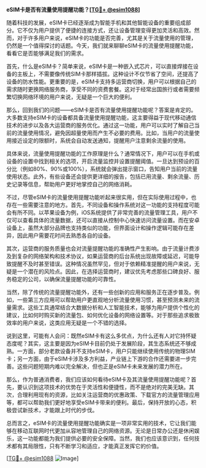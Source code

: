 **eSIM卡是否有流量使用提醒功能？[[TG💪+ @esim1088](https://t.me/s/esim1088)]**

随着科技的发展，eSIM卡已经逐渐成为智能手机和其他智能设备的重要组成部分。它不仅为用户提供了便捷的连接方式，还让设备管理变得更加灵活和高效。然而，对于许多用户来说，eSIM卡的功能是否完善，尤其是关于流量使用的管理，仍然是一个值得探讨的话题。今天，我们就来聊聊eSIM卡的流量使用提醒功能，看看它是否能够满足我们的需求。

首先，什么是eSIM卡？简单来说，eSIM卡是一种嵌入式芯片，可以直接焊接在设备的主板上，不需要像传统SIM卡那样插拔。这种设计不仅节省了空间，还提高了设备的防水性能。更重要的是，eSIM卡支持多运营商切换，用户可以根据自己的需求随时更换网络服务商，享受不同的资费套餐。这对于经常出国旅行或者需要频繁切换网络环境的用户来说，无疑是一个巨大的便利。

那么，回到我们的问题——eSIM卡是否有流量使用提醒功能呢？答案是肯定的。大多数支持eSIM卡的设备都具备流量使用提醒功能，这主要得益于现代移动通信技术的进步以及各大运营商的服务优化。通过这一功能，用户可以实时了解自己当前的流量使用情况，避免因超量使用而产生不必要的费用。比如，当用户的流量使用接近设定的限额时，系统会自动发送通知，提醒用户注意剩余流量的使用。

具体来说，流量使用提醒功能的工作原理是什么？通常情况下，用户可以在手机或设备的设置中找到相关的选项，开启流量监控并设置提醒阈值。一旦达到预设的百分比（例如80%、90%或100%），系统就会弹出提示窗口，告知用户当前的流量使用状态。此外，有些设备还会提供更详细的报告，包括已用流量、剩余流量、历史记录等信息，帮助用户更好地掌控自己的网络消耗。

不过，尽管eSIM卡的流量使用提醒功能听起来很实用，但在实际使用过程中，也存在一些需要注意的地方。首先，不同设备和操作系统对这一功能的支持程度可能会有所不同。以苹果设备为例，iOS系统提供了非常完善的流量管理工具，用户不仅可以查看具体的流量数据，还可以直接从控制中心快速访问流量设置。而在安卓设备上，虽然大部分品牌也支持类似的功能，但界面设计和操作逻辑可能存在差异，因此用户需要花时间去熟悉各自的设备。

其次，运营商的服务质量也会对流量提醒功能的准确性产生影响。由于流量计费涉及到复杂的网络架构和技术协议，如果运营商的后台系统出现故障或延迟，可能导致提醒不及时甚至错误。这种情况虽然罕见，但对于依赖精准提醒的用户来说，无疑是一个潜在的风险点。因此，在选择运营商时，建议优先考虑那些口碑良好、服务稳定的公司，以确保流量提醒功能的可靠性。

当然，除了传统的流量提醒功能外，还有一些创新的应用和服务正在逐步普及。例如，一些第三方应用可以帮助用户更直观地分析流量使用习惯，甚至预测未来的流量需求。这些工具通常结合大数据分析和人工智能技术，能够为用户提供个性化的建议，比如何时购买新的流量包、如何优化设备的网络设置等。对于那些追求极致效率的用户来说，这类应用无疑是一个不错的选择。

说到这里，可能有人会问：既然eSIM卡有这么多优点，为什么还有人对它持怀疑态度呢？其实，这主要是因为eSIM卡目前仍处于发展阶段，其生态系统还不够成熟。一方面，部分老款设备并不支持eSIM卡，用户只能继续使用传统的物理SIM卡；另一方面，由于eSIM卡涉及多方利益，产业链上下游的合作还需要进一步完善。这些问题短期内难以完全解决，但也正是eSIM卡未来发展的潜力所在。

那么，作为普通消费者，我们应该如何看待eSIM卡及其流量使用提醒功能呢？首先，要认识到这项技术的优势在于灵活性和便捷性，而不是绝对的完美无缺。其次，合理利用现有的资源，比如关注运营商的优惠政策、下载官方的流量管理应用等，都可以帮助我们更好地享受eSIM卡带来的便利。最后，保持开放的心态，积极尝试新技术，才能跟上时代的步伐。

总而言之，eSIM卡的流量使用提醒功能确实是一项非常实用的技术，它让我们能够在移动互联网时代更加从容地管理自己的网络资源。无论是日常办公还是休闲娱乐，这一功能都能为我们提供必要的安全保障。当然，我们也应该意识到，任何技术都有其局限性，只有不断学习和适应，才能真正发挥它的价值。

[[TG💪+ @esim1088](https://t.me/s/esim1088) ![Image](https://i.postimg.cc/4NQfJmqS/Snipaste-2025-05-13-00-14-12.png)]